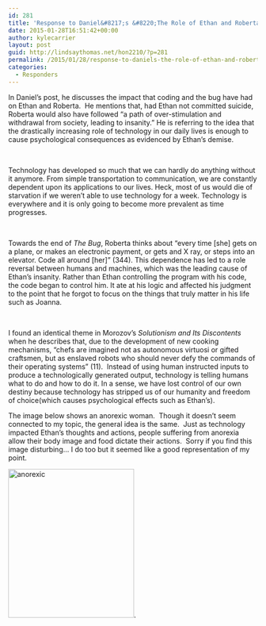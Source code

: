 ```yaml
---
id: 281
title: 'Response to Daniel&#8217;s &#8220;The Role of Ethan and Roberta&#8221;'
date: 2015-01-28T16:51:42+00:00
author: kylecarrier
layout: post
guid: http://lindsaythomas.net/hon2210/?p=281
permalink: /2015/01/28/response-to-daniels-the-role-of-ethan-and-roberta/
categories:
  - Responders
---
```

In Daniel&#8217;s post, he discusses the impact that coding and the bug have had on Ethan and Roberta.  He mentions that, had Ethan not committed suicide, Roberta would also have followed &#8220;a path of over-stimulation and withdrawal from society, leading to insanity.&#8221; He is referring to the idea that the drastically increasing role of technology in our daily lives is enough to cause psychological consequences as evidenced by Ethan’s demise.

&nbsp;

Technology has developed so much that we can hardly do anything without it anymore. From simple transportation to communication, we are constantly dependent upon its applications to our lives. Heck, most of us would die of starvation if we weren’t able to use technology for a week. Technology is everywhere and it is only going to become more prevalent as time progresses.

&nbsp;

Towards the end of _The Bug_, Roberta thinks about “every time [she] gets on a plane, or makes an electronic payment, or gets and X ray, or steps into an elevator. Code all around [her]” (344). This dependence has led to a role reversal between humans and machines, which was the leading cause of Ethan’s insanity. Rather than Ethan controlling the program with his code, the code began to control him. It ate at his logic and affected his judgment to the point that he forgot to focus on the things that truly matter in his life such as Joanna.

&nbsp;

I found an identical theme in Morozov’s _Solutionism and Its Discontents_ when he describes that, due to the development of new cooking mechanisms, “chefs are imagined not as autonomous virtuosi or gifted craftsmen, but as enslaved robots who should never defy the commands of their operating systems” (11).  Instead of using human instructed inputs to produce a technologically generated output, technology is telling humans what to do and how to do it. In a sense, we have lost control of our own destiny because technology has stripped us of our humanity and freedom of choice(which causes psychological effects such as Ethan&#8217;s).

The image below shows an anorexic woman.  Though it doesn&#8217;t seem connected to my topic, the general idea is the same.  Just as technology impacted Ethan&#8217;s thoughts and actions, people suffering from anorexia allow their body image and food dictate their actions.  Sorry if you find this image disturbing&#8230; I do too but it seemed like a good representation of my point.

[<img class="alignnone size-medium wp-image-282" src="http://lindsaythomas.net/hon2210/wp-content/uploads/sites/7/2015/01/anorexic-254x300.jpg" alt="anorexic" width="254" height="300" srcset="http://lindsaythomas.net/hon2210/wp-content/uploads/sites/7/2015/01/anorexic-254x300.jpg 254w, http://lindsaythomas.net/hon2210/wp-content/uploads/sites/7/2015/01/anorexic-100x118.jpg 100w, http://lindsaythomas.net/hon2210/wp-content/uploads/sites/7/2015/01/anorexic-150x177.jpg 150w, http://lindsaythomas.net/hon2210/wp-content/uploads/sites/7/2015/01/anorexic-200x237.jpg 200w, http://lindsaythomas.net/hon2210/wp-content/uploads/sites/7/2015/01/anorexic-300x355.jpg 300w, http://lindsaythomas.net/hon2210/wp-content/uploads/sites/7/2015/01/anorexic-450x532.jpg 450w, http://lindsaythomas.net/hon2210/wp-content/uploads/sites/7/2015/01/anorexic-600x710.jpg 600w, http://lindsaythomas.net/hon2210/wp-content/uploads/sites/7/2015/01/anorexic.jpg 684w" sizes="(max-width: 254px) 100vw, 254px" />](http://lindsaythomas.net/hon2210/wp-content/uploads/sites/7/2015/01/anorexic.jpg).